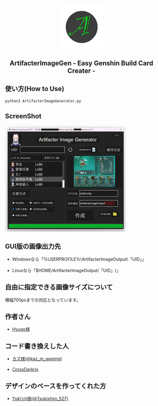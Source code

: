 <div align="center">
	<a href="https://github.com/CrossDarkrix/ArtifacterBuildCardImageGenerator">
	<img width="150px" height="150px" alt="ArtifacterImageGen" src="https://raw.githubusercontent.com/CrossDarkrix/ArtifacterBuildCardImageGenerator/master/Images/ArtifacterIcon.png"></a>
</div>

<h2 align="center">ArtifacterImageGen - Easy Genshin Build Card Creater -</h2>

<h2>使い方(How to Use)</h2>

<code>python3 ArtifacterImageGenerator.py</code>

<h2>ScreenShot</h2>

<a href="https://github.com/CrossDarkrix/ArtifacterBuildCardImageGenerator"><img src="https://raw.githubusercontent.com/CrossDarkrix/ArtifacterBuildCardImageGenerator/master/Images/Screenshots/image0.jpg" width="400px" height="350px"></a>

<h2>GUI版の画像出力先</h2>
<ul>
	<li>Windowsなら「%USERPROFILE%\ArtifacterImageOutput\「UID」」</li><br />
	<li>Linuxなら「$HOME/ArtifacterImageOutput/「UID」/」</li>
</ul>
<h2>自由に指定できる画像サイズについて</h2>
<p>横幅700pxまでの対応となっています。</p>

<h2>作者さん</h2>
<ul>
<li><a href="https://twitter.com/hyugo_genshin">Hyugo様</a></li>
</ul>
<h2>コード書き換えした人</h2>
<ul>
<li><a href="https://twitter.com/kaz_m_gaming">カズ様(@kaz_m_gaming)</a></li><br />
<li><a href="https://github.com/CrossDarkrix">CrossDarkrix</a></li>
</ul>
<h2>デザインのベースを作ってくれた方</h2>
<ul>
<li><a href="https://twitter.com/Tsukishiro_527">Yuki'ch様(@Tsukishiro_527)</a></li>
</ul>

